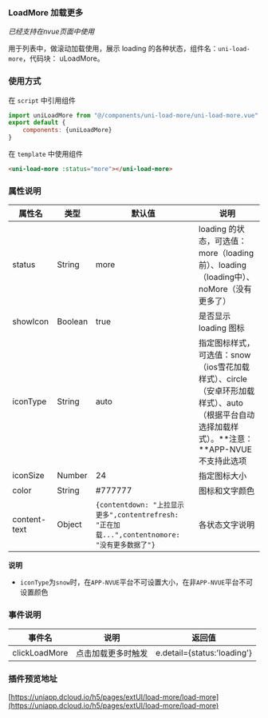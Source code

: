 ### LoadMore 加载更多
*已经支持在nvue页面中使用*

用于列表中，做滚动加载使用，展示 loading 的各种状态，组件名：``uni-load-more``，代码块： uLoadMore。

### 使用方式

在 ``script`` 中引用组件 

```javascript
import uniLoadMore from "@/components/uni-load-more/uni-load-more.vue"
export default {
    components: {uniLoadMore}
}
```

在 ``template`` 中使用组件

```html
<uni-load-more :status="more"></uni-load-more>
```


### 属性说明

|属性名			|类型	|默认值																							|说明																																		|
|---			|----	|---																							|---																																		|
|status			|String	|more																							|loading 的状态，可选值：more（loading前）、loading（loading中）、noMore（没有更多了）														|
|showIcon		|Boolean|true																							|是否显示 loading 图标																														|
|iconType		|String	|auto																							|指定图标样式，可选值：snow（ios雪花加载样式）、circle（安卓环形加载样式）、auto（根据平台自动选择加载样式）。**注意：**APP-NVUE不支持此选项|
|iconSize		|Number	|24																							|指定图标大小|
|color			|String	|#777777																						|图标和文字颜色																						|
|content-text	|Object	|`{contentdown: "上拉显示更多",contentrefresh: "正在加载...",contentnomore: "没有更多数据了"}`	|各状态文字说明																																|

**说明**

- `iconType`为`snow`时，在`APP-NVUE`平台不可设置大小，在非`APP-NVUE`平台不可设置颜色


### 事件说明

|事件名			|说明				|返回值						|
|---			|---				|---						|
|clickLoadMore	|点击加载更多时触发	|e.detail={status:'loading'}|

### 插件预览地址

[https://uniapp.dcloud.io/h5/pages/extUI/load-more/load-more](https://uniapp.dcloud.io/h5/pages/extUI/load-more/load-more)